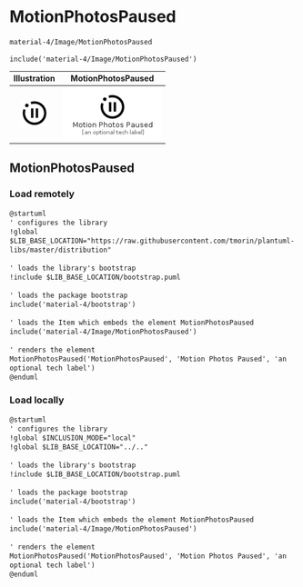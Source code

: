 # MotionPhotosPaused


```text
material-4/Image/MotionPhotosPaused
```

```text
include('material-4/Image/MotionPhotosPaused')
```



| Illustration | MotionPhotosPaused |
| :---: | :---: |
| ![illustration for Illustration](../../material-4/Image/MotionPhotosPaused.png) | ![illustration for MotionPhotosPaused](../../material-4/Image/MotionPhotosPaused.Local.png) |




## MotionPhotosPaused

### Load remotely
```plantuml
@startuml
' configures the library
!global $LIB_BASE_LOCATION="https://raw.githubusercontent.com/tmorin/plantuml-libs/master/distribution"

' loads the library's bootstrap
!include $LIB_BASE_LOCATION/bootstrap.puml

' loads the package bootstrap
include('material-4/bootstrap')

' loads the Item which embeds the element MotionPhotosPaused
include('material-4/Image/MotionPhotosPaused')

' renders the element
MotionPhotosPaused('MotionPhotosPaused', 'Motion Photos Paused', 'an optional tech label')
@enduml
```

### Load locally
```plantuml
@startuml
' configures the library
!global $INCLUSION_MODE="local"
!global $LIB_BASE_LOCATION="../.."

' loads the library's bootstrap
!include $LIB_BASE_LOCATION/bootstrap.puml

' loads the package bootstrap
include('material-4/bootstrap')

' loads the Item which embeds the element MotionPhotosPaused
include('material-4/Image/MotionPhotosPaused')

' renders the element
MotionPhotosPaused('MotionPhotosPaused', 'Motion Photos Paused', 'an optional tech label')
@enduml
```

